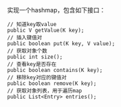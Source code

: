  实现一个hashmap，包含如下接口：
 
	// 知道key取value 
    public V getValue(K key);
    // 插入键值对
    public boolean put(K key, V value);
    // 获取对象个数
    public int size();
	// 查看key是否存在
    public boolean contains(K key);
    // 移除key对应的键值对
    public boolean remove(K key);
    // 获取对象列表，用于遍历map
    public List<Entry> entries();